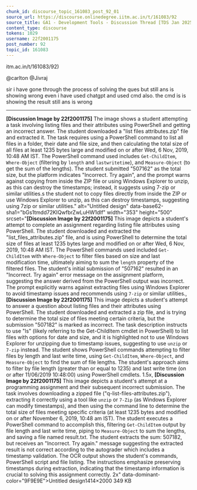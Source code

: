 ```yaml
---
chunk_id: discourse_topic_161083_post_92_01
source_url: https://discourse.onlinedegree.iitm.ac.in/t/161083/92
source_title: GA1 - Development Tools - Discussion Thread [TDS Jan 2025]
content_type: discourse
tokens: 1029
username: 22f2001175
post_number: 92
topic_id: 161083
---
```


itm.ac.in/t/161083/92)

@carlton @Jivraj

sir i have gone through the process of solving the ques but still ans is showing wrong even i have used chatgpt and used cmd also. the cmd is is showing the result still ans is wrong

---

**[Discussion Image by 22f2001175]** The image shows a student attempting a task involving listing files and their attributes using PowerShell and getting an incorrect answer. The student downloaded a "list files attributes.zip" file and extracted it. The task requires using a PowerShell command to list all files in a folder, their date and file size, and then calculating the total size of all files at least 1235 bytes large and modified on or after Wed, 6 Nov, 2019, 10:48 AM IST. The PowerShell command used includes `Get-ChildItem`, `Where-Object` (filtering by `length` and `lastwritetime`), and `Measure-Object` (to get the sum of the lengths). The student submitted "507162" as the total size, but the platform indicates "Incorrect. Try again", and the prompt warns against copying from inside the ZIP file or using Windows Explorer to unzip, as this can destroy the timestamps; instead, it suggests using 7-zip or similar utilities.s the student not to copy files directly from inside the ZIP or use Windows Explorer to unzip, as this can destroy timestamps, suggesting using 7zip or similar utilities." alt="Untitled design" data-base62-sha1="bGs1tmdd72KIQwfbrZwLuHW1dlf" width="353" height="500" srcset="**[Discussion Image by 22f2001175]** This image depicts a student's attempt to complete an assignment regarding listing file attributes using PowerShell. The student downloaded and extracted the "list_files_attributes.zip" file, and is using PowerShell to determine the total size of files at least 1235 bytes large and modified on or after Wed, 6 Nov, 2019, 10:48 AM IST. The PowerShell commands used included `Get-ChildItem` with `Where-Object` to filter files based on size and last modification time, ultimately aiming to sum the `length` property of the filtered files. The student's initial submission of "507162" resulted in an "Incorrect. Try again" error message on the assignment platform, suggesting the answer derived from the PowerShell output was incorrect. The prompt explicitly warns against extracting files using Windows Explorer to avoid timestamp issues and recommends using `7-zip` or similar utilities., **[Discussion Image by 22f2001175]** This image depicts a student's attempt to answer a question about listing files and their attributes using PowerShell. The student downloaded and extracted a zip file, and is trying to determine the total size of files meeting certain criteria, but the submission "507182" is marked as incorrect. The task description instructs to use "ls" (likely referring to the Get-ChildItem cmdlet in PowerShell) to list files with options for date and size, and it is highlighted not to use Windows Explorer for unzipping due to timestamp issues, suggesting to use `unzip` or `7-zip` instead. The student shows PowerShell commands attempting to filter files by length and last write time, using `Get-ChildItem`, `Where-Object`, and `Measure-Object` to find the sum of file lengths. The student's approach aims to filter by file length (greater than or equal to 1235) and last write time (on or after 11/06/2019 10:48:00) using PowerShell cmdlets. 1.5x, **[Discussion Image by 22f2001175]** This image depicts a student's attempt at a programming assignment and their subsequent incorrect submission. The task involves downloading a zipped file ("q-list-files-attributes.zip"), extracting it correctly using a tool like `unzip` or `7-Zip` (as Windows Explorer can modify timestamps), and then using the command line to determine the total size of files meeting specific criteria (at least 1235 bytes and modified on or after November 6, 2019, 10:48 am IST). The student executes a PowerShell command to accomplish this, filtering `Get-ChildItem` output by file length and last write time, piping to `Measure-Object` to sum the lengths, and saving a file named result.txt. The student extracts the sum: 507182, but receives an "Incorrect. Try again." message suggesting the extracted result is not correct according to the autograder which includes a timestamp validation. The OCR output shows the student's commands, PowerShell script and file listing. The instructions emphasize preserving timestamps during extraction, indicating that the timestamp information is crucial to solving this assignment correctly. 2x" data-dominant-color="9F9E9E">Untitled design1414×2000 349 KB
